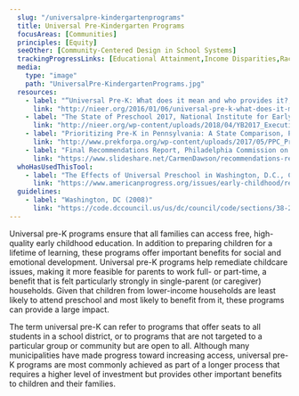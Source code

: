 ```yaml
---
  slug: "/universalpre-kindergartenprograms"
  title: Universal Pre-Kindergarten Programs
  focusAreas: [Communities]
  principles: [Equity]
  seeOther: [Community-Centered Design in School Systems]
  trackingProgressLinks: [Educational Attainment,Income Disparities,Racial & Ethnic Disparities,Sex Disparities]
  media: 
    type: "image"
    path: "UniversalPre-KindergartenPrograms.jpg"
  resources: 
    - label: "“Universal Pre-K: What does it mean and who provides it?,” National Institute for Early Education Research, Rutgers Graduate School of Education"
      link: "http://nieer.org/2016/01/06/universal-pre-k-what-does-it-mean-and-who-provides-it"
    - label: "The State of Preschool 2017, National Institute for Early Education Research, Rutgers Graduate School of Education"
      link: "http://nieer.org/wp-content/uploads/2018/04/YB2017_Executive-Summary.pdf"
    - label: "Prioritizing Pre-K in Pennsylvania: A State Comparison, Pre-K for PA"
      link: "http://www.prekforpa.org/wp-content/uploads/2017/05/PPC_Pre-K_ComparisonReport_web.pdf"
    - label: "Final Recommendations Report, Philadelphia Commission on Universal Pre-Kindergarten"
      link: "https://www.slideshare.net/CarmenDawson/recommendations-report"
  whoHasUsedThisTool: 
    - label: "The Effects of Universal Preschool in Washington, D.C., Center for American Progress (2018)"
      link: "https://www.americanprogress.org/issues/early-childhood/reports/2018/09/26/458208/effects-universal-preschool-washington-d-c/"
  guidelines: 
    - label: "Washington, DC (2008)"
      link: "https://code.dccouncil.us/us/dc/council/code/sections/38-273.01.html"
---
```


Universal pre-K programs ensure that all families can access free, high-quality early childhood education. In addition to preparing children for a lifetime of learning, these programs offer important benefits for social and emotional development. Universal pre-K programs help remediate childcare issues, making it more feasible for parents to work full- or part-time, a benefit that is felt particularly strongly in single-parent (or caregiver) households. Given that children from lower-income households are least likely to attend preschool and most likely to benefit from it, these programs can provide a large impact.

The term universal pre-K can refer to programs that offer seats to all students in a school district, or to programs that are not targeted to a particular group or community but are open to all. Although many municipalities have made progress toward increasing access, universal pre-K programs are most commonly achieved as part of a longer process that requires a higher level of investment but provides other important benefits to children and their families.
